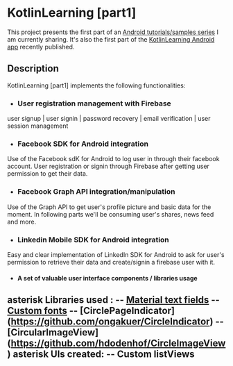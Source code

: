 # KotlinLearning [part1]
This project presents the first part of an [Android tutorials/samples series](http://www.amalhichri.net) I am currently sharing.
It's also the first part of the [KotlinLearning Android app](http://www.amalhichri.net) recently published.

## Description

KotlinLearning [part1] implements the following functionalities:

* ### User registration management with Firebase
user signup | user signin | password recovery | email verification | user session management

* ### Facebook SDK for Android integration
Use of the Facebook sdK for Android to log user in through their facebook account.
User registration or signin through Firebase after getting user permission to get their data.


* ### Facebook Graph API integration/manipulation
Use of the Graph API to get user's profile picture and basic data for the moment.
In following parts we'll be consuming user's shares, news feed and more.

* ### Linkedin Mobile SDK for Android integration
Easy and clear implementation of LinkedIn SDK for Android to ask for user's permission to retrieve their data and create/signin a firebase user with it.


* #### A set of valuable user interface components / libraries usage
asterisk Libraries used :
-- [Material text fields](https://github.com/rey5137/Material/wiki/Text-Field)
-- [Custom fonts](https://github.com/chrisjenx/Calligraphy)
-- [CirclePageIndicator] (https://github.com/ongakuer/CircleIndicator)
-- [CircularImageView] (https://github.com/hdodenhof/CircleImageView)
asterisk  UIs created:
-- Custom listViews
--